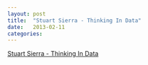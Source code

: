```yaml
---
layout: post
title:  "Stuart Sierra - Thinking In Data"
date:   2013-02-11
categories: 
---
```


[Stuart Sierra - Thinking In Data](http://www.infoq.com/presentations/Thinking-in-Data)
